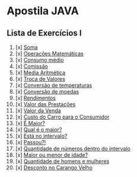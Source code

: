 # Apostila JAVA

## Lista de Exercícios I

1. [x] [Soma](singles/Soma.java)
2. [x] [Operações Matemáticas](singles/Operacoes.java)
3. [x] [Consumo médio](singles/ConsumoMedio.java)
4. [x] [Comissão](singles/Comiss%C3%A3o.java)
5. [x] [Media Aritmética](singles/MediaAritmetica.java)
6. [x] [Troca de Valores](singles/TrocaValor.java)
7. [x] [Conversão de temperaturas](singles/)
8. [x] [Conversão de moedas](singles/ConverteMoeda.java)
9. [x] [Rendimentos](singles/Rendimentos.java)
10. [x] [Valor das Prestações](singles/ValorPrestacoes.java)
11. [x] [Valor da Venda](singles/ValorVenda.java)
12. [x] [Custo do Carro para o Consumidor](singles/CustoCarroConsumidor.java)
13. [x] [É Maior?](singles/EhMaior.java)
14. [x] [Qual é o maior?](singles/QualEhMaior.java)
15. [x] [Está no intervalo?](singles/Intervalo.java)
16. [x] [Passou?!](singles/Passou.java)
17. [x] [Quantidade de números dentro do intervalo](singles/QuantidadeNumerosNoIntervalo.java)
18. [x] [Maior ou menor de idade?](singles/EhMaiorDeIdade.java)
19. [x] [Quantidade de homens e mulheres](singles/QuantidadeHomensMulheres.java)
20. [x] [Desconto no Carango Velho](singles/DescontoCarangoVelho.java)
